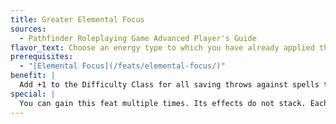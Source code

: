 ```yaml
---
title: Greater Elemental Focus
sources:
  - Pathfinder Roleplaying Game Advanced Player's Guide
flavor_text: Choose an energy type to which you have already applied the [Elemental Focus](/feats/elemental-focus/) feat. Any spells you cast of this energy type are very hard to resist.
prerequisites:
  - "[Elemental Focus](/feats/elemental-focus/)"
benefit: |
  Add +1 to the Difficulty Class for all saving throws against spells that deal damage of the energy type you select. This bonus stacks with the bonus from [Elemental Focus](/feats/elemental-focus/).
special: |
  You can gain this feat multiple times. Its effects do not stack. Each time you take this feat, it applies to a new energy type to which you have already applied the [Elemental Focus](/feats/elemental-focus/) feat.
---
```



